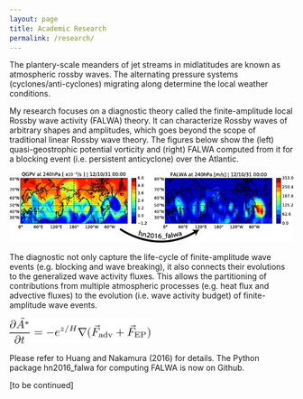 ```yaml
---
layout: page
title: Academic Research
permalink: /research/
---
```


The plantery-scale meanders of jet streams in midlatitudes are known as atmospheric rossby waves. The alternating pressure systems (cyclones/anti-cyclones) migrating along determine the local weather conditions.

My research focuses on a diagnostic theory called the finite-amplitude local Rossby wave activity (FALWA) theory. It can characterize Rossby waves of arbitrary shapes and amplitudes, which goes beyond the scope of traditional linear Rossby wave theory. The figures below show the (left) quasi-geostrophic potential vorticity and (right) FALWA computed from it for a blocking event (i.e. persistent anticyclone) over the Atlantic.

![alt text](/assets/img/hn2016_falwa_diagram.png "Computing local wave activity from QGPV")
 
The diagnostic not only capture the life-cycle of finite-amplitude wave events (e.g. blocking and wave breaking), it also connects their evolutions to the generalized wave activity fluxes. This allows the partitioning of contributions from multiple atmospheric processes (e.g. heat flux and advective fluxes) to the evolution (i.e. wave activity budget) of finite-amplitude wave events.

<img src="/assets/img/Flux_equation.png" alt="Wave activity flux equation" style="width: 250px;"/> 

Please refer to Huang and Nakamura (2016) for details. The Python package hn2016_falwa for computing FALWA is now on Github. 

[to be continued]


